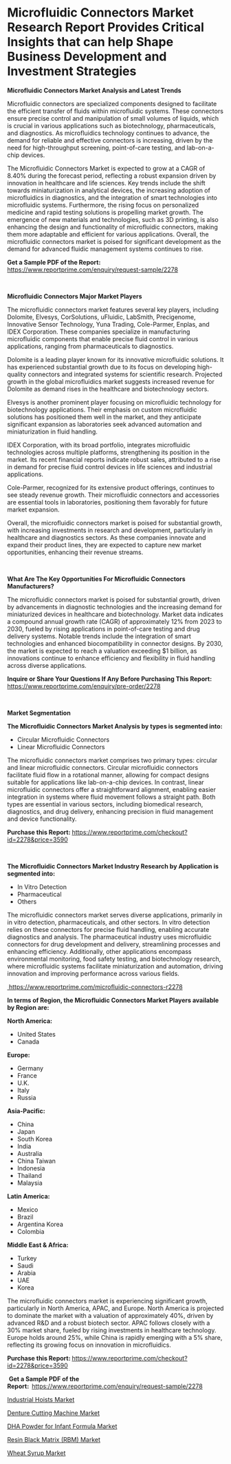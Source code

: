 <p><h1>Microfluidic Connectors Market Research Report Provides Critical Insights that can help Shape Business Development and Investment Strategies</h1></p><p><strong>Microfluidic Connectors Market Analysis and Latest Trends</strong></p>
<p><p>Microfluidic connectors are specialized components designed to facilitate the efficient transfer of fluids within microfluidic systems. These connectors ensure precise control and manipulation of small volumes of liquids, which is crucial in various applications such as biotechnology, pharmaceuticals, and diagnostics. As microfluidics technology continues to advance, the demand for reliable and effective connectors is increasing, driven by the need for high-throughput screening, point-of-care testing, and lab-on-a-chip devices.</p><p>The Microfluidic Connectors Market is expected to grow at a CAGR of 8.40% during the forecast period, reflecting a robust expansion driven by innovation in healthcare and life sciences. Key trends include the shift towards miniaturization in analytical devices, the increasing adoption of microfluidics in diagnostics, and the integration of smart technologies into microfluidic systems. Furthermore, the rising focus on personalized medicine and rapid testing solutions is propelling market growth. The emergence of new materials and technologies, such as 3D printing, is also enhancing the design and functionality of microfluidic connectors, making them more adaptable and efficient for various applications. Overall, the microfluidic connectors market is poised for significant development as the demand for advanced fluidic management systems continues to rise.</p></p>
<p><strong>Get a Sample PDF of the Report:&nbsp;</strong> <a href="https://www.reportprime.com/enquiry/request-sample/2278">https://www.reportprime.com/enquiry/request-sample/2278</a></p>
<p>&nbsp;</p>
<p><strong>Microfluidic Connectors Major Market Players</strong></p>
<p><p>The microfluidic connectors market features several key players, including Dolomite, Elvesys, CorSolutions, uFluidic, LabSmith, Precigenome, Innovative Sensor Technology, Yuna Trading, Cole-Parmer, Enplas, and IDEX Corporation. These companies specialize in manufacturing microfluidic components that enable precise fluid control in various applications, ranging from pharmaceuticals to diagnostics.</p><p>Dolomite is a leading player known for its innovative microfluidic solutions. It has experienced substantial growth due to its focus on developing high-quality connectors and integrated systems for scientific research. Projected growth in the global microfluidics market suggests increased revenue for Dolomite as demand rises in the healthcare and biotechnology sectors.</p><p>Elvesys is another prominent player focusing on microfluidic technology for biotechnology applications. Their emphasis on custom microfluidic solutions has positioned them well in the market, and they anticipate significant expansion as laboratories seek advanced automation and miniaturization in fluid handling.</p><p>IDEX Corporation, with its broad portfolio, integrates microfluidic technologies across multiple platforms, strengthening its position in the market. Its recent financial reports indicate robust sales, attributed to a rise in demand for precise fluid control devices in life sciences and industrial applications.</p><p>Cole-Parmer, recognized for its extensive product offerings, continues to see steady revenue growth. Their microfluidic connectors and accessories are essential tools in laboratories, positioning them favorably for future market expansion.</p><p>Overall, the microfluidic connectors market is poised for substantial growth, with increasing investments in research and development, particularly in healthcare and diagnostics sectors. As these companies innovate and expand their product lines, they are expected to capture new market opportunities, enhancing their revenue streams.</p></p>
<p>&nbsp;</p>
<p><strong>What Are The Key Opportunities For Microfluidic Connectors Manufacturers?</strong></p>
<p><p>The microfluidic connectors market is poised for substantial growth, driven by advancements in diagnostic technologies and the increasing demand for miniaturized devices in healthcare and biotechnology. Market data indicates a compound annual growth rate (CAGR) of approximately 12% from 2023 to 2030, fueled by rising applications in point-of-care testing and drug delivery systems. Notable trends include the integration of smart technologies and enhanced biocompatibility in connector designs. By 2030, the market is expected to reach a valuation exceeding $1 billion, as innovations continue to enhance efficiency and flexibility in fluid handling across diverse applications.</p></p>
<p><strong>Inquire or Share Your Questions If Any Before Purchasing This Report:</strong> <a href="https://www.reportprime.com/enquiry/pre-order/2278">https://www.reportprime.com/enquiry/pre-order/2278</a></p>
<p>&nbsp;</p>
<p><strong>Market Segmentation</strong></p>
<p><strong>The Microfluidic Connectors Market Analysis by types is segmented into:</strong></p>
<p><ul><li>Circular Microfluidic Connectors</li><li>Linear Microfluidic Connectors</li></ul></p>
<p><p>The microfluidic connectors market comprises two primary types: circular and linear microfluidic connectors. Circular microfluidic connectors facilitate fluid flow in a rotational manner, allowing for compact designs suitable for applications like lab-on-a-chip devices. In contrast, linear microfluidic connectors offer a straightforward alignment, enabling easier integration in systems where fluid movement follows a straight path. Both types are essential in various sectors, including biomedical research, diagnostics, and drug delivery, enhancing precision in fluid management and device functionality.</p></p>
<p><strong>Purchase this Report:&nbsp;</strong><a href="https://www.reportprime.com/checkout?id=2278&price=3590">https://www.reportprime.com/checkout?id=2278&price=3590</a></p>
<p>&nbsp;</p>
<p><strong>The Microfluidic Connectors Market Industry Research by Application is segmented into:</strong></p>
<p><ul><li>In Vitro Detection</li><li>Pharmaceutical</li><li>Others</li></ul></p>
<p><p>The microfluidic connectors market serves diverse applications, primarily in in vitro detection, pharmaceuticals, and other sectors. In vitro detection relies on these connectors for precise fluid handling, enabling accurate diagnostics and analysis. The pharmaceutical industry uses microfluidic connectors for drug development and delivery, streamlining processes and enhancing efficiency. Additionally, other applications encompass environmental monitoring, food safety testing, and biotechnology research, where microfluidic systems facilitate miniaturization and automation, driving innovation and improving performance across various fields.</p></p>
<p><a href="https://www.reportprime.com/microfluidic-connectors-r2278">&nbsp;https://www.reportprime.com/microfluidic-connectors-r2278</a></p>
<p><strong>In terms of Region, the Microfluidic Connectors Market Players available by Region are:</strong></p>
<p>
    <p> <strong> North America: </strong>
        <ul>
            <li>United States</li>
            <li>Canada</li>
        </ul>
        </p> 
    <p> <strong> Europe: </strong>
        <ul>
            <li>Germany</li>
            <li>France</li>
            <li>U.K.</li>
            <li>Italy</li>
            <li>Russia</li>
        </ul>
        </p> 
    <p> <strong> Asia-Pacific: </strong>
        <ul>
            <li>China</li>
            <li>Japan</li>
            <li>South Korea</li>
            <li>India</li>
            <li>Australia</li>
            <li>China Taiwan</li>
            <li>Indonesia</li>
            <li>Thailand</li>
            <li>Malaysia</li>
        </ul>
        </p> 
    <p> <strong> Latin America: </strong>
        <ul>
            <li>Mexico</li>
            <li>Brazil</li>
            <li>Argentina Korea</li>
            <li>Colombia</li>
        </ul>
        </p> 
    <p> <strong> Middle East & Africa: </strong>
        <ul>
            <li>Turkey</li>
            <li>Saudi</li>
            <li>Arabia</li>
            <li>UAE</li>
            <li>Korea</li>
        </ul>
    </p>
    </p>
<p><p>The microfluidic connectors market is experiencing significant growth, particularly in North America, APAC, and Europe. North America is projected to dominate the market with a valuation of approximately 40%, driven by advanced R&D and a robust biotech sector. APAC follows closely with a 30% market share, fueled by rising investments in healthcare technology. Europe holds around 25%, while China is rapidly emerging with a 5% share, reflecting its growing focus on innovation in microfluidics.</p></p>
<p><strong>Purchase this Report: </strong><a href="https://www.reportprime.com/checkout?id=2278&price=3590">https://www.reportprime.com/checkout?id=2278&price=3590</a></p>
<p>&nbsp;<strong>Get a Sample PDF of the Report:&nbsp;&nbsp;</strong><a href="https://www.reportprime.com/enquiry/request-sample/2278">https://www.reportprime.com/enquiry/request-sample/2278</a></p>
<p><strong></strong></p>
<p><p><a href="https://www.linkedin.com/pulse/industrial-hoists-market-segmentation-geographical-regions-9huwe?trackingId=bAQx4XxbQP26b5o4x4Yc%2FA%3D%3D">Industrial Hoists Market</a></p><p><a href="https://issuu.com/reportprime-2/docs/denture-cutting-machine-market-size_a41ae146b92f29">Denture Cutting Machine Market</a></p><p><a href="https://medium.com/@daveblock12/dha-powder-for-infant-formula-market-evolution-global-trends-and-regional-dynamics-2024-2031-84c5b7605e57">DHA Powder for Infant Formula Market</a></p><p><a href="https://issuu.com/reportprime-2/docs/resin-black-matrix-rbm-market-size-_7cb091e30e3e5a">Resin Black Matrix (RBM) Market</a></p><p><a href="https://medium.com/@daveblock12/wheat-syrup-market-growth-outlook-from-2024-to-2031-and-it-is-projecting-at-9-3-e4c56ad06da5">Wheat Syrup Market</a></p></p>